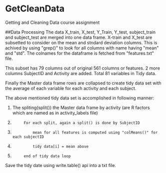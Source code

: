 GetCleanData
============

Getting and Cleaning Data course assignment

##Data Processing
The data X_train, X_test,  Y_Train, Y_test, subject_train and subject_test are merged into one data frame.
X-train and X_test are subsetted to consider on the mean and stndard deviation columns.
This is achived by using "grep()" to look for all columns with name having "mean" and "std".
The colnames for the dataframe is fetched from "features.txt" file.

This subset has 79 columns out of original 561 columns or features.
2 more columns SubjectID and Activity are added. Total 81 variables in Tidy data.

Finally the Master data frame rows are collapsed to create  tidy data set with the average of each variable for each activity and each subject. 

The above mentioned tidy data set is accomplished in following manner:
1. The spliting(split()) the Master data frame by activity (are R factors which are named as in activity_labels file)
2.          For each split, again a split() is done by SubjectID
3.              mean for all features is computed using "colMeans()" for each subjectID
4.              tidy data[i] = mean above 
5.          end of tidy data loop

Save the tidy date using write.table() api into a txt file.

